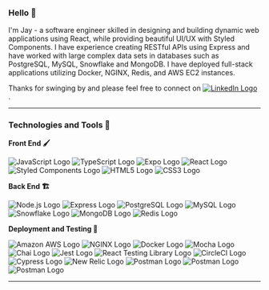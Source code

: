 ### Hello 👋

I'm Jay - a software engineer skilled in designing and building dynamic web applications using React, while providing beautiful UI/UX with Styled Components. I have experience creating RESTful APIs using Express and have worked with large complex data sets in databases such as PostgreSQL, MySQL, Snowflake and MongoDB. I have deployed full-stack applications utilizing Docker, NGINX, Redis, and AWS EC2 instances.

<p>
  Thanks for swinging by and please feel free to connect on
  <a href="https://www.linkedin.com/in/jayyounlee/">
     <image  
           src="https://img.shields.io/badge/-0A66C2?logo=LinkedIn&logoColor=white&style=plastic" 
           alt="LinkedIn Logo"
     />
  </a>
  . 
</p>

---

### Technologies and Tools 🧰 

**Front End 🖌️**
<div>
  <image  
         src="https://img.shields.io/badge/-JavaScript-F7DF1E?logo=JavaScript&logoColor=white&style=for-the-badge" 
         alt="JavaScript Logo"
  />
  <image 
         src="https://img.shields.io/badge/-TypeScript-3178C6?logo=TypeScript&logoColor=white&style=for-the-badge" 
         alt="TypeScript Logo"
  />
  <image 
         src="https://img.shields.io/badge/-Expo-000020?logo=Expo&logoColor=white&style=for-the-badge"
         alt="Expo Logo"
  />
  <image 
         src="https://img.shields.io/badge/-React-61DAFB?logo=react&logoColor=white&style=for-the-badge" 
         alt="React Logo"
  />
  <image 
         src="https://img.shields.io/badge/-Styled%20Components-DB7093?logo=styled-components&logoColor=white&style=for-the-badge" 
         alt="Styled Components Logo"
  />
  <image 
         src="https://img.shields.io/badge/-HTML5-E34F26?logo=HTML5&logoColor=white&style=for-the-badge" 
         alt="HTML5 Logo"
  />
  <image 
         src="https://img.shields.io/badge/-CSS3-1572B6?logo=CSS3&logoColor=white&style=for-the-badge"
         alt="CSS3 Logo"
  />
</div>

**Back End 🏗️**
<div>
  <image 
         src="https://img.shields.io/badge/-Node.js-339933?logo=Node.js&logoColor=white&style=for-the-badge" 
         alt="Node.js Logo"
  />
  <image 
         src="https://img.shields.io/badge/-Express-000000?logo=Express&logoColor=white&style=for-the-badge" 
         alt="Express Logo"
  />
  <image 
         src="https://img.shields.io/badge/-PostgreSQL-4169E1?logo=PostgreSQL&logoColor=white&style=for-the-badge" 
         alt="PostgreSQL Logo"
  />
  <image 
         src="https://img.shields.io/badge/-MySQL-4479A1?logo=MySQL&logoColor=white&style=for-the-badge" 
         alt="MySQL Logo"
  />
  <image 
         src="https://img.shields.io/badge/-Snowflake-29B5E8?logo=Snowflake&logoColor=white&style=for-the-badge" 
         alt="Snowflake Logo"
  />
  <image 
         src="https://img.shields.io/badge/-MongoDB-47A248?logo=MongoDB&logoColor=white&style=for-the-badge" 
         alt="MongoDB Logo"
  />
  <image 
         src="https://img.shields.io/badge/-Redis-DC382D?logo=Redis&logoColor=white&style=for-the-badge"
         alt="Redis Logo"
  />
</div>

**Deployment and Testing 🧪**
<div>
  <image 
         src="https://img.shields.io/badge/-Amazon%20AWS-232F3E?logo=Amazon AWS&logoColor=white&style=for-the-badge" 
         alt="Amazon AWS Logo"
  />
  <image 
         src="https://img.shields.io/badge/-NGINX-009639?logo=NGINX&logoColor=white&style=for-the-badge" 
         alt="NGINX Logo"
  />
  <image 
         src="https://img.shields.io/badge/-Docker-2496ED?logo=Docker&logoColor=white&style=for-the-badge" 
         alt="Docker Logo"
  />
  <image 
         src="https://img.shields.io/badge/-Mocha-8D6748?logo=Mocha&logoColor=white&style=for-the-badge" 
         alt="Mocha Logo"
  />
  <image 
         src="https://img.shields.io/badge/-Chai-A30701?logo=Chai&logoColor=white&style=for-the-badge" 
         alt="Chai Logo"
  />
  <image 
         src="https://img.shields.io/badge/-Jest-C21325?logo=Jest&logoColor=white&style=for-the-badge"
         alt="Jest Logo"
  />
  <image 
         src="https://img.shields.io/badge/-React%20Testing%20Library-E33332?logo=Testing Library&logoColor=white&style=for-the-badge" 
         alt="React Testing Library Logo"
  />
  <image 
         src="https://img.shields.io/badge/-CircleCI-343434?logo=CircleCI&logoColor=white&style=for-the-badge" 
         alt="CircleCI Logo"
  />
  <image 
         src="https://img.shields.io/badge/-Cypress-17202C?logo=Cypress&logoColor=white&style=for-the-badge" 
         alt="Cypress Logo"
  />
  <image 
         src="https://img.shields.io/badge/-New%20Relic-008C99?logo=New Relic&logoColor=white&style=for-the-badge" 
         alt="New Relic Logo"
  />
  <image 
         src="https://img.shields.io/badge/-Postman-FF6C37?logo=Postman&logoColor=white&style=for-the-badge" 
         alt="Postman Logo"
  />
  <image 
         src="https://img.shields.io/badge/-Babel-F9DC3E?logo=Babel&logoColor=white&style=for-the-badge" 
         alt="Postman Logo"
  />
  <image 
         src="https://img.shields.io/badge/-Webpack-8DD6F9?logo=Webpack&logoColor=white&style=for-the-badge" 
         alt="Postman Logo"
  />
</div>

---
